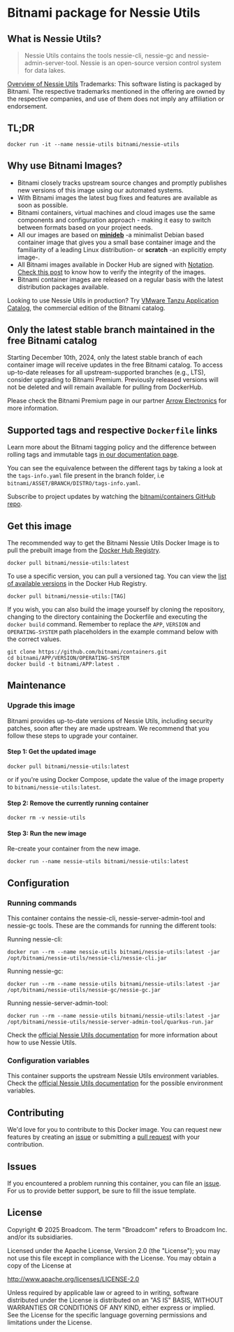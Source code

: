 # Bitnami package for Nessie Utils

## What is Nessie Utils?

> Nessie Utils contains the tools nessie-cli, nessie-gc and nessie-admin-server-tool. Nessie is an open-source version control system for data lakes.

[Overview of Nessie Utils](https://projectnessie.org/)
Trademarks: This software listing is packaged by Bitnami. The respective trademarks mentioned in the offering are owned by the respective companies, and use of them does not imply any affiliation or endorsement.

## TL;DR

```console
docker run -it --name nessie-utils bitnami/nessie-utils
```

## Why use Bitnami Images?

* Bitnami closely tracks upstream source changes and promptly publishes new versions of this image using our automated systems.
* With Bitnami images the latest bug fixes and features are available as soon as possible.
* Bitnami containers, virtual machines and cloud images use the same components and configuration approach - making it easy to switch between formats based on your project needs.
* All our images are based on [**minideb**](https://github.com/bitnami/minideb) -a minimalist Debian based container image that gives you a small base container image and the familiarity of a leading Linux distribution- or **scratch** -an explicitly empty image-.
* All Bitnami images available in Docker Hub are signed with [Notation](https://notaryproject.dev/). [Check this post](https://blog.bitnami.com/2024/03/bitnami-packaged-containers-and-helm.html) to know how to verify the integrity of the images.
* Bitnami container images are released on a regular basis with the latest distribution packages available.

Looking to use Nessie Utils in production? Try [VMware Tanzu Application Catalog](https://bitnami.com/enterprise), the commercial edition of the Bitnami catalog.

## Only the latest stable branch maintained in the free Bitnami catalog

Starting December 10th, 2024, only the latest stable branch of each container image will receive updates in the free Bitnami catalog. To access up-to-date releases for all upstream-supported branches (e.g., LTS), consider upgrading to Bitnami Premium. Previously released versions will not be deleted and will remain available for pulling from DockerHub.

Please check the Bitnami Premium page in our partner [Arrow Electronics](https://www.arrow.com/globalecs/na/vendors/bitnami?utm_source=GitHub&utm_medium=containers) for more information.

## Supported tags and respective `Dockerfile` links

Learn more about the Bitnami tagging policy and the difference between rolling tags and immutable tags [in our documentation page](https://techdocs.broadcom.com/us/en/vmware-tanzu/application-catalog/tanzu-application-catalog/services/tac-doc/apps-tutorials-understand-rolling-tags-containers-index.html).

You can see the equivalence between the different tags by taking a look at the `tags-info.yaml` file present in the branch folder, i.e `bitnami/ASSET/BRANCH/DISTRO/tags-info.yaml`.

Subscribe to project updates by watching the [bitnami/containers GitHub repo](https://github.com/bitnami/containers).

## Get this image

The recommended way to get the Bitnami Nessie Utils Docker Image is to pull the prebuilt image from the [Docker Hub Registry](https://hub.docker.com/r/bitnami/nessie-utils).

```console
docker pull bitnami/nessie-utils:latest
```

To use a specific version, you can pull a versioned tag. You can view the [list of available versions](https://hub.docker.com/r/bitnami/nessie-utils/tags/) in the Docker Hub Registry.

```console
docker pull bitnami/nessie-utils:[TAG]
```

If you wish, you can also build the image yourself by cloning the repository, changing to the directory containing the Dockerfile and executing the `docker build` command. Remember to replace the `APP`, `VERSION` and `OPERATING-SYSTEM` path placeholders in the example command below with the correct values.

```console
git clone https://github.com/bitnami/containers.git
cd bitnami/APP/VERSION/OPERATING-SYSTEM
docker build -t bitnami/APP:latest .
```

## Maintenance

### Upgrade this image

Bitnami provides up-to-date versions of Nessie Utils, including security patches, soon after they are made upstream. We recommend that you follow these steps to upgrade your container.

#### Step 1: Get the updated image

```console
docker pull bitnami/nessie-utils:latest
```

or if you're using Docker Compose, update the value of the image property to `bitnami/nessie-utils:latest`.

#### Step 2: Remove the currently running container

```console
docker rm -v nessie-utils
```

#### Step 3: Run the new image

Re-create your container from the new image.

```console
docker run --name nessie-utils bitnami/nessie-utils:latest
```

## Configuration

### Running commands

This container contains the nessie-cli, nessie-server-admin-tool and nessie-gc tools. These are the commands for running the different tools:

Running nessie-cli:

```console
docker run --rm --name nessie-utils bitnami/nessie-utils:latest -jar /opt/bitnami/nessie-utils/nessie-cli/nessie-cli.jar
```

Running nessie-gc:

```console
docker run --rm --name nessie-utils bitnami/nessie-utils:latest -jar /opt/bitnami/nessie-utils/nessie-gc/nessie-gc.jar
```

Running nessie-server-admin-tool:

```console
docker run --rm --name nessie-utils bitnami/nessie-utils:latest -jar /opt/bitnami/nessie-utils/nessie-server-admin-tool/quarkus-run.jar
```

Check the [official Nessie Utils documentation](https://projectnessie.org/) for more information about how to use Nessie Utils.

### Configuration variables

This container supports the upstream Nessie Utils environment variables. Check the [official Nessie Utils documentation](https://projectnessie.org//nessie-utils-latest/configuration/) for the possible environment variables.

## Contributing

We'd love for you to contribute to this Docker image. You can request new features by creating an [issue](https://github.com/bitnami/containers/issues) or submitting a [pull request](https://github.com/bitnami/containers/pulls) with your contribution.

## Issues

If you encountered a problem running this container, you can file an [issue](https://github.com/bitnami/containers/issues/new/choose). For us to provide better support, be sure to fill the issue template.

## License

Copyright &copy; 2025 Broadcom. The term "Broadcom" refers to Broadcom Inc. and/or its subsidiaries.

Licensed under the Apache License, Version 2.0 (the "License");
you may not use this file except in compliance with the License.
You may obtain a copy of the License at

<http://www.apache.org/licenses/LICENSE-2.0>

Unless required by applicable law or agreed to in writing, software
distributed under the License is distributed on an "AS IS" BASIS,
WITHOUT WARRANTIES OR CONDITIONS OF ANY KIND, either express or implied.
See the License for the specific language governing permissions and
limitations under the License.
